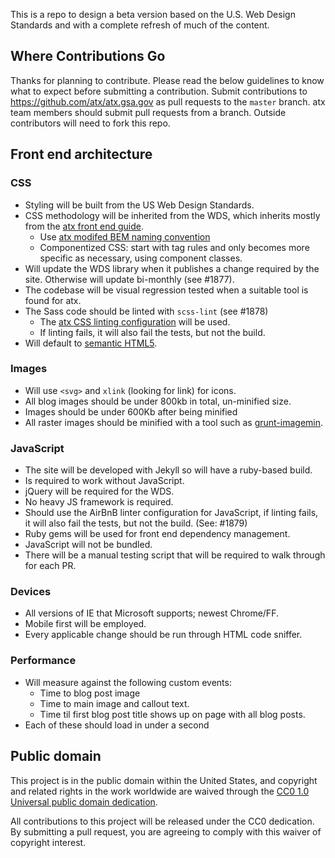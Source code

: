 This is a repo to design a beta version based on the U.S.
Web Design Standards and with a complete refresh of much of the content.

## Where Contributions Go

Thanks for planning to contribute. Please read the below guidelines to know what to expect before submitting a contribution. Submit contributions to https://github.com/atx/atx.gsa.gov as pull requests to the `master` branch. atx team members should submit pull requests from a branch. Outside contributors will need to fork this repo.

## Front end architecture
### CSS
- Styling will be built from the US Web Design Standards.
- CSS methodology will be inherited from the WDS, which inherits mostly from the [atx front end guide](https://pages.atx.gov/frontend/css-coding-styleguide/architecture/).
  - Use [atx modifed BEM naming convention](https://pages.atx.gov/frontend/css-coding-styleguide/naming/)
  - Componentized CSS: start with tag rules and only becomes more specific as necessary, using component classes.
- Will update the WDS library when it publishes a change required by the site. Otherwise will update bi-monthly (see #1877).
- The codebase will be visual regression tested when a suitable tool is found for atx.
- The Sass code should be linted with `scss-lint` (see #1878)
  - The [atx CSS linting configuration](https://raw.githubusercontent.com/atx/frontend/atx-pages-staging/.scss-lint.yml) will be used.
  - If linting fails, it will also fail the tests, but not the build.
- Will default to [semantic HTML5](http://www.w3schools.com/html/html5_semantic_elements.asp).


### Images
- Will use `<svg>` and `xlink` (looking for link) for icons.
- All blog images should be under 800kb in total, un-minified size.
- Images should be under 600Kb after being minified
- All raster images should be minified with a tool such as [grunt-imagemin](https://github.com/gruntjs/grunt-contrib-imagemin).


### JavaScript
- The site will be developed with Jekyll so will have a ruby-based build.
- Is required to work without JavaScript.
- jQuery will be required for the WDS.
- No heavy JS framework is required.
- Should use the AirBnB linter configuration for JavaScript, if linting fails, it will also fail the tests, but not the build. (See: #1879)
- Ruby gems will be used for front end dependency management.
- JavaScript will not be bundled.
- There will be a manual testing script that will be required to walk through for each PR.


### Devices
-  All versions of IE that Microsoft supports; newest Chrome/FF.
-  Mobile first will be employed.
-  Every applicable change should be run through HTML code sniffer.


### Performance
- Will measure against the following custom events:
  - Time to blog post image
  - Time to main image and callout text.
  - Time til first blog post title shows up on page with all blog posts.
- Each of these should load in under a second

## Public domain

This project is in the public domain within the United States, and
copyright and related rights in the work worldwide are waived through
the [CC0 1.0 Universal public domain dedication](https://creativecommons.org/publicdomain/zero/1.0/).

All contributions to this project will be released under the CC0
dedication. By submitting a pull request, you are agreeing to comply
with this waiver of copyright interest.
